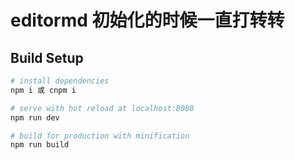 # editormd 初始化的时候一直打转转

## Build Setup

``` bash
# install dependencies
npm i 或 cnpm i

# serve with hot reload at localhost:8080
npm run dev

# build for production with minification
npm run build
